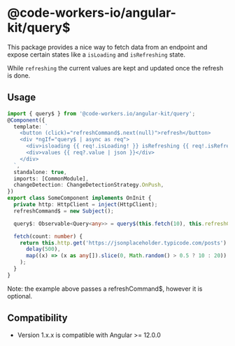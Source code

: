 # @code-workers-io/angular-kit/query$

This package provides a nice way to fetch data from an endpoint and
expose certain states like a `isLoading` and `isRefreshing` state.

While `refreshing` the current values are kept and updated once the
refresh is done.

## Usage

```typescript
import { query$ } from '@code-workers.io/angular-kit/query';
@Component({
  template: `
    <button (click)="refreshCommand$.next(null)">refresh</button>
    <div *ngIf="query$ | async as req">
      <div>isloading {{ req!.isLoading! }} isRefreshing {{ req!.isRefreshing }}</div>
      <div>values {{ req?.value | json }}</div>
    </div>
  `,
  standalone: true,
  imports: [CommonModule],
  changeDetection: ChangeDetectionStrategy.OnPush,
})
export class SomeComponent implements OnInit {
  private http: HttpClient = inject(HttpClient);
  refreshCommand$ = new Subject();

  query$: Observable<Query<any>> = query$(this.fetch(10), this.refreshCommand$);

  fetch(count: number) {
    return this.http.get('https://jsonplaceholder.typicode.com/posts').pipe(
      delay(500),
      map((x) => (x as any[]).slice(0, Math.random() > 0.5 ? 10 : 20))
    );
  }
}
```

Note: the example above passes a refreshCommand$, however it is optional.

## Compatibility

- Version 1.x.x is compatible with Angular >= 12.0.0

